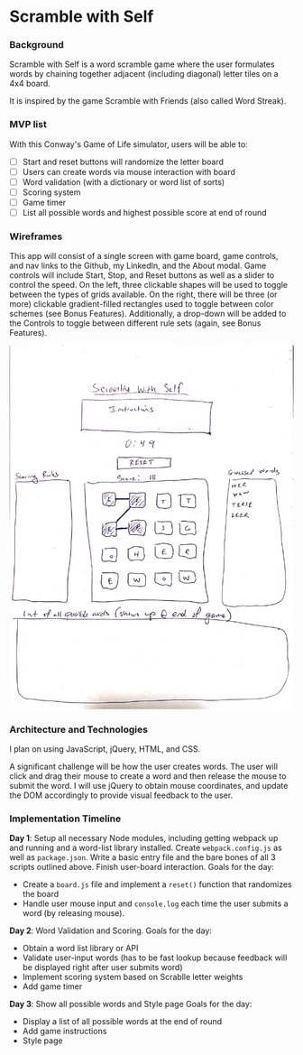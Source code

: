 # Scramble with Self

### Background

Scramble with Self is a word scramble game where the user formulates words by chaining together adjacent (including diagonal) letter tiles on a 4x4 board.

It is inspired by the game Scramble with Friends (also called Word Streak).

### MVP list  

With this Conway's Game of Life simulator, users will be able to:

- [ ] Start and reset buttons will randomize the letter board
- [ ] Users can create words via mouse interaction with board
- [ ] Word validation (with a dictionary or word list of sorts)
- [ ] Scoring system
- [ ] Game timer
- [ ] List all possible words and highest possible score at end of round

### Wireframes

This app will consist of a single screen with game board, game controls, and nav links to the Github, my LinkedIn,
and the About modal.  Game controls will include Start, Stop, and Reset buttons as well as a slider to control the speed.  On the left, three clickable shapes will be used to toggle between the types of grids available.  On the right, there will be three (or more) clickable gradient-filled rectangles used to toggle between color schemes (see Bonus Features).  Additionally, a drop-down will be added to the Controls to toggle between different rule sets (again, see Bonus Features).

![wireframes](https://github.com/jefftam23/scramble-with-self/blob/master/wireframe.jpg)

### Architecture and Technologies

I plan on using JavaScript, jQuery, HTML, and CSS.

A significant challenge will be how the user creates words. The user will click and drag their mouse to create a word and then release the mouse to submit the word.
I will use jQuery to obtain mouse coordinates, and update the DOM accordingly to provide visual feedback to the user.

### Implementation Timeline

**Day 1**: Setup all necessary Node modules, including getting webpack up and running and a word-list library installed.  Create `webpack.config.js` as well as `package.json`.  Write a basic entry file and the bare bones of all 3 scripts outlined above. Finish user-board interaction.  Goals for the day:

- Create a `board.js` file and implement a `reset()` function that randomizes the board
- Handle user mouse input and `console.log` each time the user submits a word (by releasing mouse).

**Day 2**: Word Validation and Scoring. Goals for the day:

- Obtain a word list library or API
- Validate user-input words (has to be fast lookup because feedback will be displayed right after user submits word)
- Implement scoring system based on Scrablle letter weights
- Add game timer

**Day 3**: Show all possible words and Style page  Goals for the day:

- Display a list of all possible words at the end of round
- Add game instructions
- Style page
